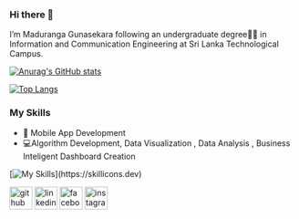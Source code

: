 ### Hi there 👋
I’m Maduranga Gunasekara following an undergraduate degree👨‍🎓 in Information and Communication Engineering at Sri Lanka Technological Campus.

[![Anurag's GitHub stats](https://github-readme-stats.vercel.app/api?username=maduranga98)](https://github.com/anuraghazra/github-readme-stats)

[![Top Langs](https://github-readme-stats.vercel.app/api/top-langs/?username=maduranga98)](https://github.com/anuraghazra/github-readme-stats)

### My Skills 
* 📱 Mobile App Development
* 💻Algorithm Development, Data Visualization , Data Analysis , Business Inteligent Dashboard Creation


[![My Skills](https://skillicons.dev/icons?i=c,cs,cpp,dart,py,r,firebase,mongodb,mysql,flutter,unity,)](https://skillicons.dev)


[<img src='https://cdn.jsdelivr.net/npm/simple-icons@3.0.1/icons/github.svg' alt='github' height='40'>](https://github.com/maduranga98) 
[<img src='https://cdn.jsdelivr.net/npm/simple-icons@3.0.1/icons/linkedin.svg' alt='linkedin' height='40'>](https://www.linkedin.com/in/linkedin.com/in/maduranga-gunasekara-3768361b5/)
[<img src='https://cdn.jsdelivr.net/npm/simple-icons@3.0.1/icons/facebook.svg' alt='facebook' height='40'>](https://www.facebook.com/https://www.facebook.com/maduranga.gunasekara.9)
[<img src='https://cdn.jsdelivr.net/npm/simple-icons@3.0.1/icons/instagram.svg' alt='instagram' height='40'>](https://www.instagram.com/https://www.instagram.com/mpg_0098//)  

<!--
**maduranga98/maduranga98** is a ✨ _special_ ✨ repository because its `README.md` (this file) appears on your GitHub profile.

Here are some ideas to get you started:

- 🔭 I’m currently working on ...
- 🌱 I’m currently learning ...
- 👯 I’m looking to collaborate on ...
- 🤔 I’m looking for help with ...
- 💬 Ask me about ...
- 📫 How to reach me: ...
- 😄 Pronouns: ...
- ⚡ Fun fact: ...
-->
